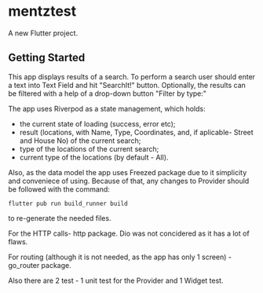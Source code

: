 # mentztest

A new Flutter project.

## Getting Started

This app displays results of a search. 
To perform a search user should enter a text into Text Field and hit "SearchIt!" button.
Optionally, the results can be filtered with a help of a drop-down button "Filter by type:"

The app uses Riverpod as a state management, which holds:
 - the current state of loading (success, error etc); 
 - result (locations, with Name, Type, Coordinates, and, if aplicable- Street and House No) of the current search;
 - type of the locations of the current search;
 - current type of the locations (by default - All).
 
 Also, as the data model the app uses Freezed package due to it simplicity and conveniece of using. Because of that, any changes to Provider should be followed with the command:
  ```
  flutter pub run build_runner build
  ```
  to re-generate the needed files.

 For the HTTP calls- http package. Dio was not concidered as it has a lot of flaws.

 For routing (although it is not needed, as the app has only 1 screen) - go_router package.

 Also there are 2 test - 1 unit test for the Provider and 1 Widget test.

